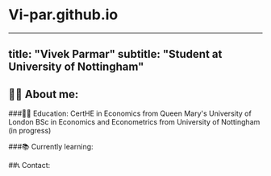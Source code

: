 # Vi-par.github.io

---
title: "Vivek Parmar"
subtitle: "Student at University of Nottingham"
---

## 👩‍💻 About me:

###👩‍🎓 Education:
CertHE in Economics from Queen Mary's University of London
BSc in Economics and Econometrics from University of Nottingham (in progress)

###📚 Currently learning:


##📞 Contact:

